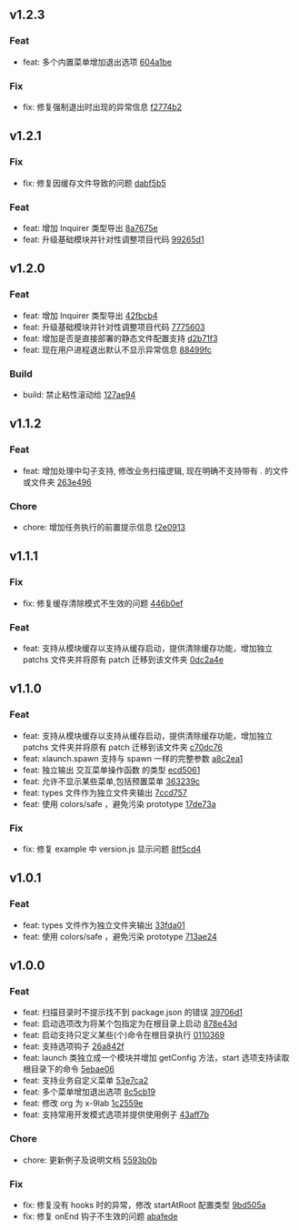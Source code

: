 ## v1.2.3

### Feat
- feat: 多个内置菜单增加退出选项 [604a1be](https://github.com/x-9lab/launch/commit/604a1be1f09caecca1555d96bea20a7b40681795)

### Fix
- fix: 修复强制退出时出现的异常信息 [f2774b2](https://github.com/x-9lab/launch/commit/f2774b23ca1e1eff3c2f10ca2f285ccf13e54ab8)

## v1.2.1

### Fix
- fix: 修复因缓存文件导致的问题 [dabf5b5](https://github.com/x-9lab/launch/commit/dabf5b5b36a73252f54a7314dd5c5620b33a0766)

### Feat
- feat: 增加 Inquirer 类型导出 [8a7675e](https://github.com/x-9lab/launch/commit/8a7675e8dbd30840ed6ae0e5f79d932eb4086175)
- feat: 升级基础模块并针对性调整项目代码 [99265d1](https://github.com/x-9lab/launch/commit/99265d1efacd683773dceabc2908250024922967)

## v1.2.0

### Feat
- feat: 增加 Inquirer 类型导出 [42fbcb4](https://github.com/x-9lab/launch/commit/42fbcb4962668e4a30a3c98b4d21415904d6d1e9)
- feat: 升级基础模块并针对性调整项目代码 [7775603](https://github.com/x-9lab/launch/commit/7775603e5967387998f36c8c883ab24d09ce49a6)
- feat: 增加是否是直接部署的静态文件配置支持 [d2b71f3](https://github.com/x-9lab/launch/commit/d2b71f31d248b158fe39019d2193d003f6069967)
- feat: 现在用户进程退出默认不显示异常信息 [88499fc](https://github.com/x-9lab/launch/commit/88499fc2ff64c50b3723b399552f693891a8869d)

### Build
- build: 禁止粘性滚动给 [127ae94](https://github.com/x-9lab/launch/commit/127ae94d73456846d61d4145ebcf37073801fd6a)

## v1.1.2

### Feat
- feat: 增加处理中勾子支持, 修改业务扫描逻辑, 现在明确不支持带有 . 的文件或文件夹 [263e496](https://github.com/x-9lab/launch/commit/263e496a35ebd22180bf61b0fa0284678c12167f)

### Chore
- chore: 增加任务执行的前置提示信息 [f2e0913](https://github.com/x-9lab/launch/commit/f2e0913edf661c47c31c334f465e83269b3cb2b0)

## v1.1.1

### Fix
- fix: 修复缓存清除模式不生效的问题 [446b0ef](https://github.com/x-9lab/launch/commit/446b0efa70a99b3e523e3228cdd99382f274a348)

### Feat
- feat: 支持从模块缓存以支持从缓存启动，提供清除缓存功能，增加独立 patchs 文件夹并将原有 patch 迁移到该文件夹 [0dc2a4e](https://github.com/x-9lab/launch/commit/0dc2a4efec7ea23ab7398bbbf1eaee75f3f0753b)

## v1.1.0

### Feat
- feat: 支持从模块缓存以支持从缓存启动，提供清除缓存功能，增加独立 patchs 文件夹并将原有 patch 迁移到该文件夹 [c70dc76](https://github.com/x-9lab/launch/commit/c70dc76fcda6a5096d7b9b1d36b6c291c79d8b3e)
- feat: xlaunch.spawn 支持与 spawn 一样的完整参数 [a8c2ea1](https://github.com/x-9lab/launch/commit/a8c2ea150d6d31e00938458d15bd7afbb474bac6)
- feat: 独立输出 交互菜单操作函数 的类型 [ecd5061](https://github.com/x-9lab/launch/commit/ecd50613e31499eee06468c36d10e4c178e17749)
- feat: 允许不显示某些菜单,包括预置菜单 [363239c](https://github.com/x-9lab/launch/commit/363239c4137fa14b431c105d5a915fd52d6a5a5e)
- feat: types 文件作为独立文件夹输出 [7ccd757](https://github.com/x-9lab/launch/commit/7ccd7571233a8ef10d7902fada1b6fda2fbcbbe0)
- feat: 使用 colors/safe ，避免污染 prototype [17de73a](https://github.com/x-9lab/launch/commit/17de73ab44611d107f4d8d493012f3bab7518d1f)

### Fix
- fix: 修复 example 中 version.js 显示问题 [8ff5cd4](https://github.com/x-9lab/launch/commit/8ff5cd4d43bd07081a2b67ef75adf600630afb7d)

## v1.0.1

### Feat
- feat: types 文件作为独立文件夹输出 [33fda01](https://github.com/x-9lab/launch/commit/33fda01fa6648f8bd885a741bd68de383dfdd6c6)
- feat: 使用 colors/safe ，避免污染 prototype [713ae24](https://github.com/x-9lab/launch/commit/713ae24394cc5a8adeafab9ba6d4b15fa594e28d)

## v1.0.0

### Feat
- feat: 扫描目录时不提示找不到 package.json 的错误 [39706d1](https://github.com/x-9lab/launch/commit/39706d154135eb99ef3ab155b3fe02d63ed71480)
- feat: 启动选项改为将某个包指定为在根目录上启动 [878e43d](https://github.com/x-9lab/launch/commit/878e43dd3a605a10ad65c78a9f36a46c49e54b9a)
- feat: 启动支持只定义某些(个)命令在根目录执行 [0110369](https://github.com/x-9lab/launch/commit/01103695e89316aaf3abfb18da72423c912b314f)
- feat: 支持选项钩子 [26a842f](https://github.com/x-9lab/launch/commit/26a842f8f90ed4a65328a2d6a7dbf19025b9c35b)
- feat: launch 类独立成一个模块并增加 getConfig 方法，start 选项支持读取根目录下的命令 [5ebae06](https://github.com/x-9lab/launch/commit/5ebae06716a5460d35d58fb2a79817c35bc4abbc)
- feat: 支持业务自定义菜单 [53e7ca2](https://github.com/x-9lab/launch/commit/53e7ca268e56dec47dbb131d382898fff416c127)
- feat: 多个菜单增加退出选项 [8c5cb19](https://github.com/x-9lab/launch/commit/8c5cb198dae97963cff0e2e8221a0ff8d7fa30a2)
- feat: 修改 org 为 x-9lab [1c2559e](https://github.com/x-9lab/launch/commit/1c2559ec8e6a50aca83166d31c5f3d1290d78ca9)
- feat: 支持常用开发模式选项并提供使用例子 [43aff7b](https://github.com/x-9lab/launch/commit/43aff7bb72230240d087b3b17130ee7325f877c9)

### Chore
- chore: 更新例子及说明文档 [5593b0b](https://github.com/x-9lab/launch/commit/5593b0b2fd7cc308370b0648d089dedcbf9f3410)

### Fix
- fix: 修复没有 hooks 时的异常，修改 startAtRoot 配置类型 [9bd505a](https://github.com/x-9lab/launch/commit/9bd505a25bed393e56234e225dd1044ea06f01bd)
- fix: 修复 onEnd 钩子不生效的问题 [abafede](https://github.com/x-9lab/launch/commit/abafedecd8ea79c730ac4206c024e174450360eb)

